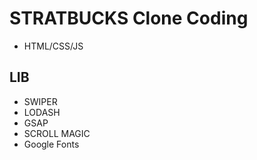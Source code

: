 # STRATBUCKS Clone Coding
- HTML/CSS/JS

## LIB
- SWIPER
- LODASH
- GSAP
- SCROLL MAGIC
- Google Fonts


